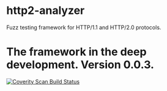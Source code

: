 # http2-analyzer
Fuzz testing framework for HTTP/1.1 and HTTP/2.0 protocols.

<h1><b>The framework in the deep development.</b> Version 0.0.3.</h1>

<a href="https://scan.coverity.com/projects/vitaliy-grigoriev-http2-analyzer">
  <img alt="Coverity Scan Build Status"
       src="https://scan.coverity.com/projects/10369/badge.svg"/>
</a>
